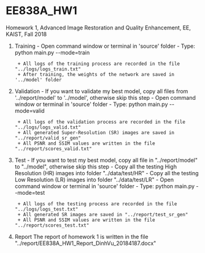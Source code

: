 # EE838A_HW1
Homework 1, Advanced Image Restoration and Quality Enhancement, EE, KAIST, Fall 2018

1. Training
		- Open command window or terminal in 'source' folder
		- Type: python main.py --mode=train

		+ All logs of the training process are recorded in the file "../logs/logs_train.txt"
		+ After training, the weights of the network are saved in '../model' folder

2. Validation
		- If you want to validate my best model, copy all files from '../report/model' to '../model', otherwise skip this step
		- Open command window or terminal in 'source' folder
		- Type: python main.py --mode=valid

		+ All logs of the validation process are recorded in the file "../logs/logs_valid.txt"
		+ All generated Super-Resolution (SR) images are saved in "../report/valid_sr_gen"
		+ All PSNR and SSIM values are written in the file "../report/scores_valid.txt"

3. Test
		- If you want to test my best model, copy all file in "../report/model" to "../model", otherwise skip this step
		- Copy all the testing High Resolution (HR) images into folder "../data/test/HR"
		- Copy all the testing Low Resolution (LR) images into folder "../data/test/LR"
		- Open command window or terminal in 'source' folder
		- Type: python main.py --mode=test

		+ All logs of the testing process are recorded in the file "../logs/logs_test.txt"
		+ All generated SR images are saved in "../report/test_sr_gen"
		+ All PSNR and SSIM values are written in the file "../report/scores_test.txt"

4. Report
	The report of homework 1 is written in the file "../report/EE838A_HW1_Report_DinhVu_20184187.docx"
